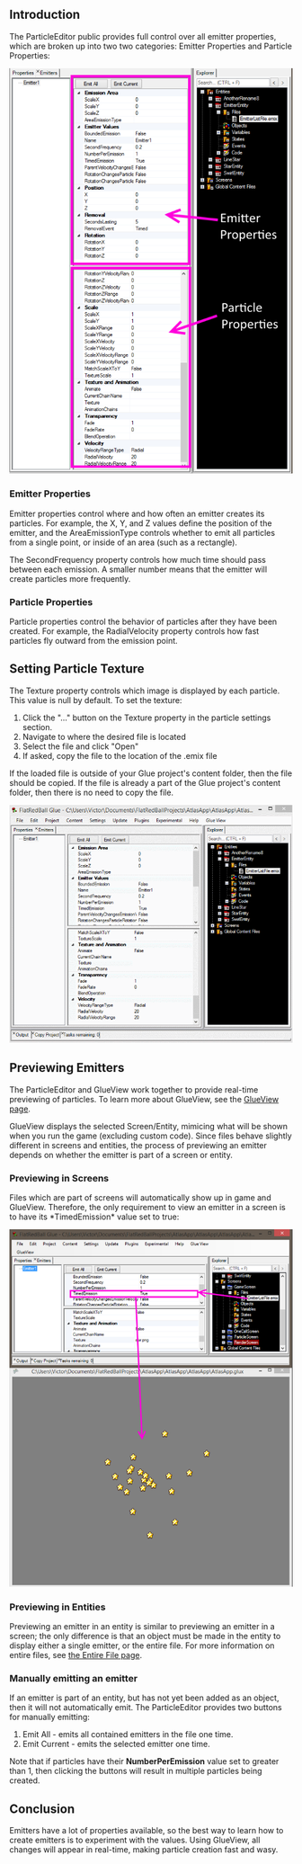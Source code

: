 ## Introduction

The ParticleEditor public provides full control over all emitter properties, which are broken up into two two categories: Emitter Properties and Particle Properties:

![EmitterAndParticleProperties.png](/media/migrated_media-EmitterAndParticleProperties.png)

### Emitter Properties

Emitter properties control where and how often an emitter creates its particles. For example, the X, Y, and Z values define the position of the emitter, and the AreaEmissionType controls whether to emit all particles from a single point, or inside of an area (such as a rectangle).

The SecondFrequency property controls how much time should pass between each emission. A smaller number means that the emitter will create particles more frequently.

### Particle Properties

Particle properties control the behavior of particles after they have been created. For example, the RadialVelocity property controls how fast particles fly outward from the emission point.

## Setting Particle Texture

The Texture property controls which image is displayed by each particle. This value is null by default. To set the texture:

1.  Click the "..." button on the Texture property in the particle settings section.
2.  Navigate to where the desired file is located
3.  Select the file and click "Open"
4.  If asked, copy the file to the location of the .emix file

If the loaded file is outside of your Glue project's content folder, then the file should be copied. If the file is already a part of the Glue project's content folder, then there is no need to copy the file.

![SetTextureOnEmitter.gif](/media/migrated_media-SetTextureOnEmitter.gif)

## Previewing Emitters

The ParticleEditor and GlueView work together to provide real-time previewing of particles. To learn more about GlueView, see the [GlueView page](/frb/docs/index.php?title=Glue:Reference:Menu:Glue_View "Glue:Reference:Menu:Glue View").

GlueView displays the selected Screen/Entity, mimicing what will be shown when you run the game (excluding custom code). Since files behave slightly different in screens and entities, the process of previewing an emitter depends on whether the emitter is part of a screen or entity.

### Previewing in Screens

Files which are part of screens will automatically show up in game and GlueView. Therefore, the only requirement to view an emitter in a screen is to have its \*TimedEmission\* value set to true:

![TimedEmissionEmitInScreen.png](/media/migrated_media-TimedEmissionEmitInScreen.png)

### Previewing in Entities

Previewing an emitter in an entity is similar to previewing an emitter in a screen; the only difference is that an object must be made in the entity to display either a single emitter, or the entire file. For more information on entire files, see [the Entire File page](/frb/docs/index.php?title=Glue:Reference:Objects:Entire_File "Glue:Reference:Objects:Entire File").

### Manually emitting an emitter

If an emitter is part of an entity, but has not yet been added as an object, then it will not automatically emit. The ParticleEditor provides two buttons for manually emitting:

1.  Emit All - emits all contained emitters in the file one time.
2.  Emit Current - emits the selected emitter one time.

Note that if particles have their **NumberPerEmission** value set to greater than 1, then clicking the buttons will result in multiple particles being created.

## Conclusion

Emitters have a lot of properties available, so the best way to learn how to create emitters is to experiment with the values. Using GlueView, all changes will appear in real-time, making particle creation fast and wasy.
